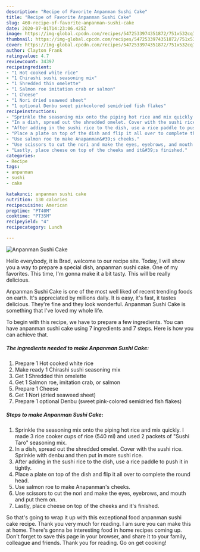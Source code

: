```yaml
---
description: "Recipe of Favorite Anpanman Sushi Cake"
title: "Recipe of Favorite Anpanman Sushi Cake"
slug: 460-recipe-of-favorite-anpanman-sushi-cake
date: 2020-07-01T14:23:06.425Z
image: https://img-global.cpcdn.com/recipes/5472533974351872/751x532cq70/anpanman-sushi-cake-recipe-main-photo.jpg
thumbnail: https://img-global.cpcdn.com/recipes/5472533974351872/751x532cq70/anpanman-sushi-cake-recipe-main-photo.jpg
cover: https://img-global.cpcdn.com/recipes/5472533974351872/751x532cq70/anpanman-sushi-cake-recipe-main-photo.jpg
author: Clayton Frank
ratingvalue: 4.7
reviewcount: 34397
recipeingredient:
- "1 Hot cooked white rice"
- "1 Chirashi sushi seasoning mix"
- "1 Shredded thin omelette"
- "1 Salmon roe imitation crab or salmon"
- "1 Cheese"
- "1 Nori dried seaweed sheet"
- "1 optional Denbu sweet pinkcolored semidried fish flakes"
recipeinstructions:
- "Sprinkle the seasoning mix onto the piping hot rice and mix quickly. I made 3 rice cooker cups of rice (540 ml) and used 2 packets of &#34;Sushi Taro&#34; seasoning mix."
- "In a dish, spread out the shredded omelet. Cover with the sushi rice. Sprinkle with denbu and then put in more sushi rice."
- "After adding in the sushi rice to the dish, use a rice paddle to push it in tightly."
- "Place a plate on top of the dish and flip it all over to complete the round head."
- "Use salmon roe to make Anapanman&#39;s cheeks."
- "Use scissors to cut the nori and make the eyes, eyebrows, and mouth and put them on."
- "Lastly, place cheese on top of the cheeks and it&#39;s finished."
categories:
- Recipe
tags:
- anpanman
- sushi
- cake

katakunci: anpanman sushi cake 
nutrition: 130 calories
recipecuisine: American
preptime: "PT40M"
cooktime: "PT35M"
recipeyield: "4"
recipecategory: Lunch

---
```



![Anpanman Sushi Cake](https://img-global.cpcdn.com/recipes/5472533974351872/751x532cq70/anpanman-sushi-cake-recipe-main-photo.jpg)

Hello everybody, it is Brad, welcome to our recipe site. Today, I will show you a way to prepare a special dish, anpanman sushi cake. One of my favorites. This time, I'm gonna make it a bit tasty. This will be really delicious.

Anpanman Sushi Cake is one of the most well liked of recent trending foods on earth. It's appreciated by millions daily. It is easy, it's fast, it tastes delicious. They're fine and they look wonderful. Anpanman Sushi Cake is something that I've loved my whole life.




To begin with this recipe, we have to prepare a few ingredients. You can have anpanman sushi cake using 7 ingredients and 7 steps. Here is how you can achieve that.

<!--inarticleads1-->

##### The ingredients needed to make Anpanman Sushi Cake:

1. Prepare 1 Hot cooked white rice
1. Make ready 1 Chirashi sushi seasoning mix
1. Get 1 Shredded thin omelette
1. Get 1 Salmon roe, imitation crab, or salmon
1. Prepare 1 Cheese
1. Get 1 Nori (dried seaweed sheet)
1. Prepare 1 optional Denbu (sweet pink-colored semidried fish flakes)




<!--inarticleads2-->

##### Steps to make Anpanman Sushi Cake:

1. Sprinkle the seasoning mix onto the piping hot rice and mix quickly. I made 3 rice cooker cups of rice (540 ml) and used 2 packets of &#34;Sushi Taro&#34; seasoning mix.
1. In a dish, spread out the shredded omelet. Cover with the sushi rice. Sprinkle with denbu and then put in more sushi rice.
1. After adding in the sushi rice to the dish, use a rice paddle to push it in tightly.
1. Place a plate on top of the dish and flip it all over to complete the round head.
1. Use salmon roe to make Anapanman&#39;s cheeks.
1. Use scissors to cut the nori and make the eyes, eyebrows, and mouth and put them on.
1. Lastly, place cheese on top of the cheeks and it&#39;s finished.




So that's going to wrap it up with this exceptional food anpanman sushi cake recipe. Thank you very much for reading. I am sure you can make this at home. There's gonna be interesting food in home recipes coming up. Don't forget to save this page in your browser, and share it to your family, colleague and friends. Thank you for reading. Go on get cooking!
